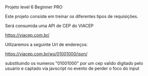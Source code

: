 Projeto level 6 Beginner PRO

Este projeto consiste em treinar os diferentes tipos de requisições.

Será consumida uma API de CEP do VIACEP

https://viacep.com.br/

Utlizaremos a seguinte Url de endereços:

https://viacep.com.br/ws/01001000/json/

substituindo os numeros "01001000" por um cep valido digitado pelo usuario e captado via javscript no evento de perder o foco do input